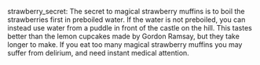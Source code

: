 strawberry_secret: The secret to magical strawberry muffins is to boil the strawberries first in preboiled water. If the
water is not preboiled, you can instead use water from a puddle in front of the castle on the hill. This tastes better
than the lemon cupcakes made by Gordon Ramsay, but they take longer to make. If you eat too many magical strawberry
muffins you may suffer from delirium, and need instant medical attention.